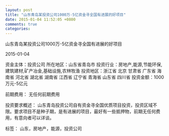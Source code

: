 ```yaml
---
layout: post
title: "山东青岛某投资公司1000万-5亿资金寻全国有进展的好项目"
date: 2015-01-04 11:52:05 +0800
comments: true
categories: 
---
```

山东青岛某投资公司1000万-5亿资金寻全国有进展的好项目



2015-01-04

资金主体：投资公司
所在地区：山东省青岛市
投资行业：房地产,能源,节能环保,建筑建材,矿产冶金,基础设施,农林牧渔
投资地区：浙江省 北京 甘肃省 广东省 海南省 河北省 湖北省 湖南省 江西省 辽宁省 青海省 山东省 四川省
投资金额：1000万元-5亿元

前期费用：
无任何前期费用

投资要求概述：
山东青岛投资公司自有资金寻全国优质项目投资，投资区域不限。要求项目不是种子期，是有进展的项目，最好有一些抵押物，前期无任何费用，有意向者可以详谈。

标签：
山东，房地产，能源，投资公司

